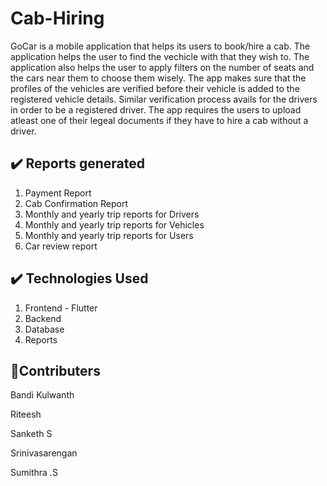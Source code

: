 # Cab-Hiring

GoCar is a mobile application that helps its users to book/hire a cab. The application helps the user to find the vechicle with that they wish to. The application also helps the user to apply filters on the number of seats and the cars near them to choose them wisely.  The app makes sure that the  profiles of the vehicles are verified before their vehicle is added to the registered vehicle details. Similar verification process avails for the drivers in order to be a registered driver. The app requires the users to upload atleast one of their legeal documents if they have to hire a cab without a driver. 

## :heavy_check_mark: Reports generated
1. Payment Report
2. Cab Confirmation Report
3. Monthly and yearly trip reports for Drivers
4. Monthly and yearly trip reports for Vehicles
5. Monthly and yearly trip reports for Users
6. Car review report

## :heavy_check_mark: Technologies Used
1. Frontend - Flutter
2. Backend
3. Database
4. Reports 

## 🔖Contributers

Bandi Kulwanth

Riteesh

Sanketh S

Srinivasarengan

Sumithra .S
